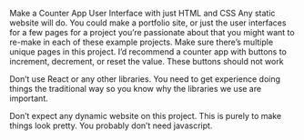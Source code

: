 Make a Counter App User Interface with just HTML and CSS
Any static website will do. You could make a portfolio site, or just the user interfaces for a few pages for a project you’re passionate about that you might want to re-make in each of these example projects. Make sure there’s multiple unique pages in this project. I’d recommend a counter app with buttons to increment, decrement, or reset the value. These buttons should not work

Don’t use React or any other libraries. You need to get experience doing things the traditional way so you know why the libraries we use are important. 

Don’t expect any dynamic website on this project. This is purely to make things look pretty. You  probably don’t need javascript.